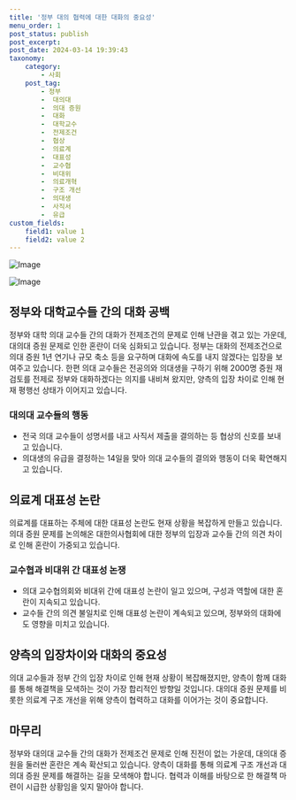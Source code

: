 ```yaml
---
title: '정부 대의 협력에 대한 대화의 중요성'
menu_order: 1
post_status: publish
post_excerpt: 
post_date: 2024-03-14 19:39:43
taxonomy:
    category:
        - 사회
    post_tag:
        - 정부
        -  대의대
        -  의대 증원
        -  대화
        -  대학교수
        -  전제조건
        -  협상
        -  의료계
        -  대표성
        -  교수협
        -  비대위
        -  의료개혁
        -  구조 개선
        -  의대생
        -  사직서
        -  유급
custom_fields:
    field1: value 1
    field2: value 2
---
```


![Image](https://imgnews.pstatic.net/image/421/2024/03/14/0007409602_001_20240314082601600.jpg?type=w647)

![Image](https://imgnews.pstatic.net/image/421/2024/03/14/0007409602_002_20240314082601722.jpg?type=w647)

## 정부와 대학교수들 간의 대화 공백
정부와 대학 의대 교수들 간의 대화가 전제조건의 문제로 인해 난관을 겪고 있는 가운데, 대의대 증원 문제로 인한 혼란이 더욱 심화되고 있습니다. 정부는 대화의 전제조건으로 의대 증원 1년 연기나 규모 축소 등을 요구하며 대화에 속도를 내지 않겠다는 입장을 보여주고 있습니다. 한편 의대 교수들은 전공의와 의대생을 구하기 위해 2000명 증원 재검토를 전제로 정부와 대화하겠다는 의지를 내비쳐 왔지만, 양측의 입장 차이로 인해 현재 평행선 상태가 이어지고 있습니다.
### 대의대 교수들의 행동
- 전국 의대 교수들이 성명서를 내고 사직서 제출을 결의하는 등 협상의 신호를 보내고 있습니다.
- 의대생의 유급을 결정하는 14일을 맞아 의대 교수들의 결의와 행동이 더욱 확연해지고 있습니다.
## 의료계 대표성 논란
의료계를 대표하는 주체에 대한 대표성 논란도 현재 상황을 복잡하게 만들고 있습니다. 의대 증원 문제를 논의해온 대한의사협회에 대한 정부의 입장과 교수들 간의 의견 차이로 인해 혼란이 가중되고 있습니다.
### 교수협과 비대위 간 대표성 논쟁
- 의대 교수협의회와 비대위 간에 대표성 논란이 일고 있으며, 구성과 역할에 대한 혼란이 지속되고 있습니다.
- 교수들 간의 의견 불일치로 인해 대표성 논란이 계속되고 있으며, 정부와의 대화에도 영향을 미치고 있습니다.
## 양측의 입장차이와 대화의 중요성
의대 교수들과 정부 간의 입장 차이로 인해 현재 상황이 복잡해졌지만, 양측이 함께 대화를 통해 해결책을 모색하는 것이 가장 합리적인 방향일 것입니다. 대의대 증원 문제를 비롯한 의료계 구조 개선을 위해 양측이 협력하고 대화를 이어가는 것이 중요합니다.
## 마무리
정부와 대의대 교수들 간의 대화가 전제조건 문제로 인해 진전이 없는 가운데, 대의대 증원을 둘러싼 혼란은 계속 확산되고 있습니다. 양측이 대화를 통해 의료계 구조 개선과 대의대 증원 문제를 해결하는 길을 모색해야 합니다. 협력과 이해를 바탕으로 한 해결책 마련이 시급한 상황임을 잊지 말아야 합니다.
